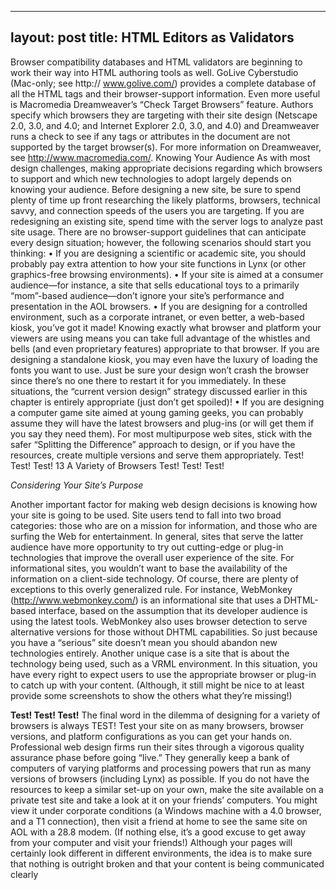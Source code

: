 
---
layout: post
title: HTML Editors as Validators
---

Browser compatibility databases and HTML validators are beginning to work their
way into HTML authoring tools as well. GoLive Cyberstudio (Mac-only; see http://
www.golive.com/) provides a complete database of all the HTML tags and their
browser-support information.
Even more useful is Macromedia Dreamweaver’s “Check Target Browsers” feature.
Authors specify which browsers they are targeting with their site design (Netscape
2.0, 3.0, and 4.0; and Internet Explorer 2.0, 3.0, and 4.0) and Dreamweaver runs a
check to see if any tags or attributes in the document are not supported by the
target browser(s). For more information on Dreamweaver, see http://www.macromedia.com/.
Knowing Your Audience
As with most design challenges, making appropriate decisions regarding which
browsers to support and which new technologies to adopt largely depends on
knowing your audience. Before designing a new site, be sure to spend plenty of
time up front researching the likely platforms, browsers, technical savvy, and
connection speeds of the users you are targeting. If you are redesigning an
existing site, spend time with the server logs to analyze past site usage.
There are no browser-support guidelines that can anticipate every design situation;
however, the following scenarios should start you thinking:
• If you are designing a scientific or academic site, you should probably pay
extra attention to how your site functions in Lynx (or other graphics-free
browsing environments).
• If your site is aimed at a consumer audience—for instance, a site that sells
educational toys to a primarily “mom”-based audience—don’t ignore your
site’s performance and presentation in the AOL browsers.
• If you are designing for a controlled environment, such as a corporate intranet,
or even better, a web-based kiosk, you’ve got it made! Knowing exactly
what browser and platform your viewers are using means you can take full
advantage of the whistles and bells (and even proprietary features) appropriate
to that browser. If you are designing a standalone kiosk, you may even
have the luxury of loading the fonts you want to use. Just be sure your design
won’t crash the browser since there’s no one there to restart it for you immediately.
In these situations, the “current version design” strategy discussed earlier in
this chapter is entirely appropriate (just don’t get spoiled)!
• If you are designing a computer game site aimed at young gaming geeks, you
can probably assume they will have the latest browsers and plug-ins (or will
get them if you say they need them).
For most multipurpose web sites, stick with the safer “Splitting the Difference”
approach to design, or if you have the resources, create multiple versions and
serve them appropriately.
Test! Test! Test! 13
A Variety of
Browsers
Test! Test! Test!


*Considering Your Site’s Purpose*

Another important factor for making web design decisions is knowing how your
site is going to be used. Site users tend to fall into two broad categories: those
who are on a mission for information, and those who are surfing the Web for
entertainment. In general, sites that serve the latter audience have more opportunity
to try out cutting-edge or plug-in technologies that improve the overall user
experience of the site. For informational sites, you wouldn’t want to base the availability
of the information on a client-side technology.
Of course, there are plenty of exceptions to this overly generalized rule. For
instance, WebMonkey (http://www.webmonkey.com/) is an informational site that
uses a DHTML-based interface, based on the assumption that its developer audience
is using the latest tools. WebMonkey also uses browser detection to serve
alternative versions for those without DHTML capabilities. So just because you
have a “serious” site doesn’t mean you should abandon new technologies entirely.
Another unique case is a site that is about the technology being used, such as a
VRML environment. In this situation, you have every right to expect users to use
the appropriate browser or plug-in to catch up with your content. (Although, it still
might be nice to at least provide some screenshots to show the others what they’re
missing!)

**Test! Test! Test!**
The final word in the dilemma of designing for a variety of browsers is always
TEST! Test your site on as many browsers, browser versions, and platform configurations
as you can get your hands on.
Professional web design firms run their sites through a vigorous quality assurance
phase before going “live.” They generally keep a bank of computers of varying
platforms and processing powers that run as many versions of browsers (including
Lynx) as possible.
If you do not have the resources to keep a similar set-up on your own, make the
site available on a private test site and take a look at it on your friends’ computers.
You might view it under corporate conditions (a Windows machine with a 4.0
browser, and a T1 connection), then visit a friend at home to see the same site on
AOL with a 28.8 modem. (If nothing else, it’s a good excuse to get away from your
computer and visit your friends!)
Although your pages will certainly look different in different environments, the
idea is to make sure that nothing is outright broken and that your content is being
communicated clearly

